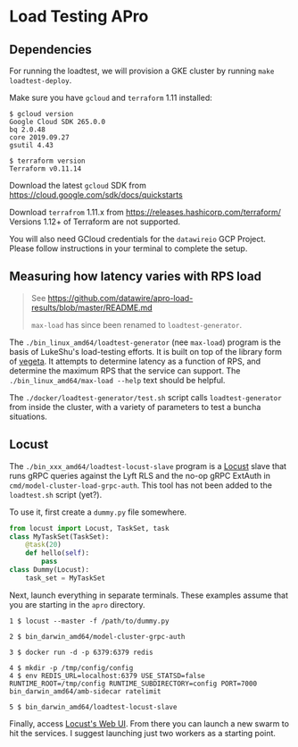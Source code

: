 # Load Testing APro

## Dependencies

For running the loadtest, we will provision a GKE cluster by running
`make loadtest-deploy`.

Make sure you have `gcloud` and `terraform` 1.11 installed:
```console
$ gcloud version
Google Cloud SDK 265.0.0
bq 2.0.48
core 2019.09.27
gsutil 4.43

$ terraform version
Terraform v0.11.14
```

Download the latest `gcloud` SDK from https://cloud.google.com/sdk/docs/quickstarts 

Download `terrafrom` 1.11.x from https://releases.hashicorp.com/terraform/
Versions 1.12+ of Terraform are not supported.

You will also need GCloud credentials for the `datawireio` GCP Project.
Please follow instructions in your terminal to complete the setup.

## Measuring how latency varies with RPS load

 > See https://github.com/datawire/apro-load-results/blob/master/README.md
 >
 > `max-load` has since been renamed to `loadtest-generator`.

The `./bin_linux_amd64/loadtest-generator` (nee `max-load`) program is
the basis of LukeShu's load-testing efforts.  It is built on top of
the library form of [vegeta][].  It attempts to determine latency as a
function of RPS, and determine the maximum RPS that the service can
support.  The `./bin_linux_amd64/max-load --help` text should be
helpful.

[vegeta]: https://github.com/tsenart/vegeta

The `./docker/loadtest-generator/test.sh` script calls
`loadtest-generator` from inside the cluster, with a variety of
parameters to test a buncha situations.

## Locust

The `./bin_xxx_amd64/loadtest-locust-slave` program is a [Locust][]
slave that runs gRPC queries against the Lyft RLS and the no-op gRPC
ExtAuth in `cmd/model-cluster-load-grpc-auth`. This tool has not been
added to the `loadtest.sh` script (yet?).

[Locust]: https://docs.locust.io/en/stable/index.html

To use it, first create a `dummy.py` file somewhere.

```python
from locust import Locust, TaskSet, task
class MyTaskSet(TaskSet):
    @task(20)
    def hello(self):
        pass
class Dummy(Locust):
    task_set = MyTaskSet
```

Next, launch everything in separate terminals. These examples assume that
you are starting in the `apro` directory.

```console
1 $ locust --master -f /path/to/dummy.py

2 $ bin_darwin_amd64/model-cluster-grpc-auth

3 $ docker run -d -p 6379:6379 redis

4 $ mkdir -p /tmp/config/config
4 $ env REDIS_URL=localhost:6379 USE_STATSD=false RUNTIME_ROOT=/tmp/config RUNTIME_SUBDIRECTORY=config PORT=7000 bin_darwin_amd64/amb-sidecar ratelimit

5 $ bin_darwin_amd64/loadtest-locust-slave
```

Finally, access [Locust's Web UI](http://localhost:8089/). From there you
can launch a new swarm to hit the services. I suggest launching just two
workers as a starting point.
